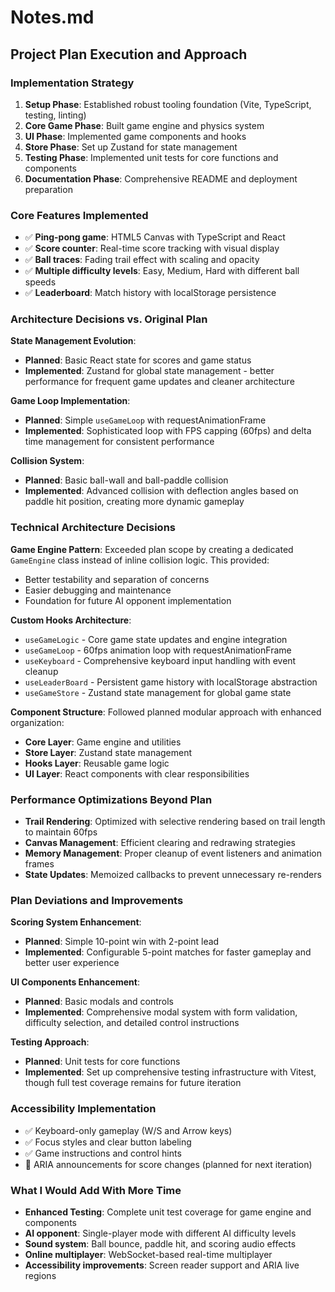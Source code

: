 # Notes.md

## Project Plan Execution and Approach

### Implementation Strategy

1. **Setup Phase**: Established robust tooling foundation (Vite, TypeScript, testing, linting)
2. **Core Game Phase**: Built game engine and physics system
3. **UI Phase**: Implemented game components and hooks
4. **Store Phase**: Set up Zustand for state management
5. **Testing Phase**: Implemented unit tests for core functions and components
6. **Documentation Phase**: Comprehensive README and deployment preparation

### Core Features Implemented
- ✅ **Ping-pong game**: HTML5 Canvas with TypeScript and React
- ✅ **Score counter**: Real-time score tracking with visual display  
- ✅ **Ball traces**: Fading trail effect with scaling and opacity
- ✅ **Multiple difficulty levels**: Easy, Medium, Hard with different ball speeds
- ✅ **Leaderboard**: Match history with localStorage persistence

### Architecture Decisions vs. Original Plan

**State Management Evolution**: 
- **Planned**: Basic React state for scores and game status
- **Implemented**: Zustand for global state management - better performance for frequent game updates and cleaner architecture

**Game Loop Implementation**:
- **Planned**: Simple `useGameLoop` with requestAnimationFrame
- **Implemented**: Sophisticated loop with FPS capping (60fps) and delta time management for consistent performance

**Collision System**:
- **Planned**: Basic ball-wall and ball-paddle collision
- **Implemented**: Advanced collision with deflection angles based on paddle hit position, creating more dynamic gameplay

### Technical Architecture Decisions

**Game Engine Pattern**: 
Exceeded plan scope by creating a dedicated `GameEngine` class instead of inline collision logic. This provided:
- Better testability and separation of concerns
- Easier debugging and maintenance  
- Foundation for future AI opponent implementation

**Custom Hooks Architecture**: 
- `useGameLogic` - Core game state updates and engine integration
- `useGameLoop` - 60fps animation loop with requestAnimationFrame
- `useKeyboard` - Comprehensive keyboard input handling with event cleanup
- `useLeaderBoard` - Persistent game history with localStorage abstraction
- `useGameStore` - Zustand state management for global game state

**Component Structure**: 
Followed planned modular approach with enhanced organization:
- **Core Layer**: Game engine and utilities
- **Store Layer**: Zustand state management  
- **Hooks Layer**: Reusable game logic
- **UI Layer**: React components with clear responsibilities

### Performance Optimizations Beyond Plan
- **Trail Rendering**: Optimized with selective rendering based on trail length to maintain 60fps
- **Canvas Management**: Efficient clearing and redrawing strategies
- **Memory Management**: Proper cleanup of event listeners and animation frames
- **State Updates**: Memoized callbacks to prevent unnecessary re-renders

### Plan Deviations and Improvements

**Scoring System Enhancement**:
- **Planned**: Simple 10-point win with 2-point lead
- **Implemented**: Configurable 5-point matches for faster gameplay and better user experience

**UI Components Enhancement**:
- **Planned**: Basic modals and controls
- **Implemented**: Comprehensive modal system with form validation, difficulty selection, and detailed control instructions

**Testing Approach**:
- **Planned**: Unit tests for core functions
- **Implemented**: Set up comprehensive testing infrastructure with Vitest, though full test coverage remains for future iteration

### Accessibility Implementation
- ✅ Keyboard-only gameplay (W/S and Arrow keys)
- ✅ Focus styles and clear button labeling
- ✅ Game instructions and control hints
- 🔄 ARIA announcements for score changes (planned for next iteration)

### What I Would Add With More Time
- **Enhanced Testing**: Complete unit test coverage for game engine and components
- **AI opponent**: Single-player mode with different AI difficulty levels
- **Sound system**: Ball bounce, paddle hit, and scoring audio effects
- **Online multiplayer**: WebSocket-based real-time multiplayer
- **Accessibility improvements**: Screen reader support and ARIA live regions
